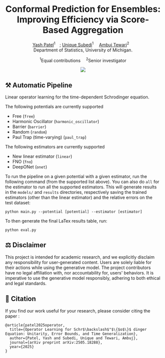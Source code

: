 <h1 align='center'>Conformal Prediction for Ensembles: Improving Efficiency via Score-Based Aggregation</h1>

<div align='center'>
    <a href='https://yashpatel5400.github.io/' target='_blank'>Yash Patel</a><sup>1</sup>&emsp;;
    <a href='https://unique-subedi.github.io/' target='_blank'>Unique Subedi</a><sup>1</sup>&emsp;
    <a href='https://www.ambujtewari.com/' target='_blank'>Ambuj Tewari</a><sup>2</sup>&emsp;
</div>

<div align='center'>
Department of Statistics, University of Michigan.
</div>

<p align='center'>
    <sup>1</sup>Equal contributions&emsp;
    <sup>2</sup>Senior investigator
</p>
<div align='center'>
    <a href='https://arxiv.org/abs/2505.18288'><img src='https://img.shields.io/badge/Paper-Arxiv-red'></a>
</div>

## ⚒️ Automatic Pipeline
Linear operator learning for the time-dependent Schrodinger equation.

The following potentials are currently supported
- Free (`free`)
- Harmonic Oscillator (`harmonic_oscillator`)
- Barrier (`barrier`)
- Random (`random`)
- Paul Trap (time-varying) (`paul_trap`)

The following estimators are currently supported
- New linear estimator (`linear`)
- FNO (`fno`)
- DeepONet (`onet`)

To run the pipeline on a given potential with a given estimator, run the following command (from the supported list above). You can
also do `all` for the estimator to run all the supported estimators. This will generate results in the `models/` and `results` directories,
respectively saving the trained estimators (other than the linear estimator) and the relative errors on the test dataset:
```
python main.py --potential [potential] --estimator [estimator]
```

To then generate the final LaTex results table, run:
```
python eval.py
```

## ⚖️ Disclaimer
This project is intended for academic research, and we explicitly disclaim any responsibility for user-generated content. Users are solely liable for their actions while using the generative model. The project contributors have no legal affiliation with, nor accountability for, users' behaviors. It is imperative to use the generative model responsibly, adhering to both ethical and legal standards.

## &#x1F4D2; Citation

If you find our work useful for your research, please consider citing the paper :

```
@article{patel2025operator,
  title={Operator Learning for Schr$\backslash$"$\{$o$\}$ dinger Equation: Unitarity, Error Bounds, and Time Generalization},
  author={Patel, Yash and Subedi, Unique and Tewari, Ambuj},
  journal={arXiv preprint arXiv:2505.18288},
  year={2025}
}
```